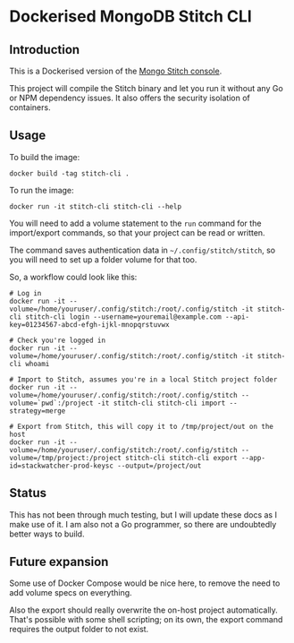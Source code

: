 Dockerised MongoDB Stitch CLI
===

Introduction
---

This is a Dockerised version of the [Mongo Stitch console](https://github.com/10gen/stitch-cli).

This project will compile the Stitch binary and let you run it without any Go or NPM dependency issues. It also offers the security isolation of containers.

Usage
---

To build the image:

    docker build -tag stitch-cli .

To run the image:

    docker run -it stitch-cli stitch-cli --help

You will need to add a volume statement to the `run` command for the import/export commands, so that your project can be read or written.

The command saves authentication data in `~/.config/stitch/stitch`, so you will need to set up a folder volume for that too.

So, a workflow could look like this:

    # Log in
    docker run -it --volume=/home/youruser/.config/stitch:/root/.config/stitch -it stitch-cli stitch-cli login --username=youremail@example.com --api-key=01234567-abcd-efgh-ijkl-mnopqrstuvwx

    # Check you're logged in
    docker run -it --volume=/home/youruser/.config/stitch:/root/.config/stitch -it stitch-cli whoami

    # Import to Stitch, assumes you're in a local Stitch project folder
    docker run -it --volume=/home/youruser/.config/stitch:/root/.config/stitch --volume=`pwd`:/project -it stitch-cli stitch-cli import --strategy=merge

    # Export from Stitch, this will copy it to /tmp/project/out on the host
    docker run -it --volume=/home/youruser/.config/stitch:/root/.config/stitch --volume=/tmp/project:/project stitch-cli stitch-cli export --app-id=stackwatcher-prod-keysc --output=/project/out

Status
---

This has not been through much testing, but I will update these docs as I make use of it. I am also not a Go programmer, so there are undoubtedly better ways to build.

Future expansion
---

Some use of Docker Compose would be nice here, to remove the need to add volume specs on everything.

Also the export should really overwrite the on-host project automatically. That's possible with some shell scripting; on its own, the export command requires the output folder to not exist.
